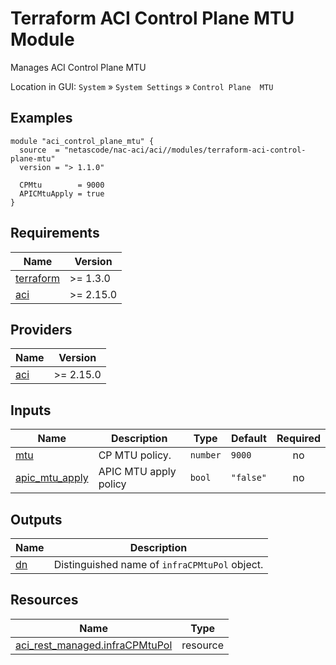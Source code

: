 <!-- BEGIN_TF_DOCS -->
# Terraform ACI Control Plane MTU Module

Manages ACI Control Plane MTU

Location in GUI:
`System` » `System Settings` » `Control Plane  MTU`

## Examples

```hcl
module "aci_control_plane_mtu" {
  source  = "netascode/nac-aci/aci//modules/terraform-aci-control-plane-mtu"
  version = "> 1.1.0"

  CPMtu        = 9000
  APICMtuApply = true
}
```

## Requirements

| Name | Version |
|------|---------|
| <a name="requirement_terraform"></a> [terraform](#requirement\_terraform) | >= 1.3.0 |
| <a name="requirement_aci"></a> [aci](#requirement\_aci) | >= 2.15.0 |

## Providers

| Name | Version |
|------|---------|
| <a name="provider_aci"></a> [aci](#provider\_aci) | >= 2.15.0 |

## Inputs

| Name | Description | Type | Default | Required |
|------|-------------|------|---------|:--------:|
| <a name="input_mtu"></a> [mtu](#input\_mtu) | CP MTU policy. | `number` | `9000` | no |
| <a name="input_apic_mtu_apply"></a> [apic\_mtu\_apply](#input\_apic\_mtu\_apply) | APIC MTU apply policy | `bool` | `"false"` | no |

## Outputs

| Name | Description |
|------|-------------|
| <a name="output_dn"></a> [dn](#output\_dn) | Distinguished name of `infraCPMtuPol` object. |

## Resources

| Name | Type |
|------|------|
| [aci_rest_managed.infraCPMtuPol](https://registry.terraform.io/providers/CiscoDevNet/aci/latest/docs/resources/rest_managed) | resource |
<!-- END_TF_DOCS -->